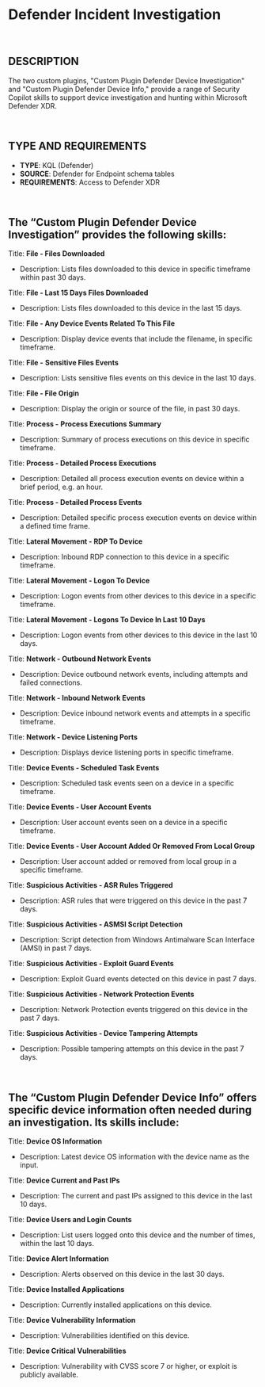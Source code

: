 # Defender Incident Investigation

<br>

## DESCRIPTION

The two custom plugins, "Custom Plugin Defender Device Investigation" and "Custom Plugin Defender Device Info," provide a range of Security Copilot skills to support device investigation and hunting within Microsoft Defender XDR.

<br>

## TYPE AND REQUIREMENTS

- **TYPE**: KQL (Defender)
- **SOURCE**: Defender for Endpoint schema tables
- **REQUIREMENTS**: Access to Defender XDR

<br>

## The “Custom Plugin Defender Device Investigation” provides the following skills:

Title: **File - Files Downloaded**

- Description: Lists files downloaded to this device in specific timeframe within past 30 days.

Title: **File - Last 15 Days Files Downloaded**

- Description: Lists files downloaded to this device in the last 15 days.

Title: **File - Any Device Events Related To This File**

- Description: Display device events that include the filename, in specific timeframe.

Title: **File -** **Sensitive Files Events**

- Description: Lists sensitive files events on this device in the last 10 days.

Title: **File - File Origin**

- Description: Display the origin or source of the file, in past 30 days.

Title: **Process -** **Process Executions Summary**

- Description: Summary of process executions on this device in specific timeframe.

Title: **Process - Detailed Process Executions**

- Description: Detailed all process execution events on device within a brief period, e.g. an hour.

Title: **Process - Detailed Process Events**

- Description: Detailed specific process execution events on device within a defined time frame.

Title: **Lateral Movement - RDP To Device**

- Description: Inbound RDP connection to this device in a specific timeframe.

Title: **Lateral Movement - Logon To Device**

- Description: Logon events from other devices to this device in a specific timeframe.

Title: **Lateral Movement - Logons To Device In Last 10 Days**

- Description: Logon events from other devices to this device in the last 10 days.

Title: **Network - Outbound Network Events**

- Description: Device outbound network events, including attempts and failed connections.

Title: **Network - Inbound Network Events**

- Description: Device inbound network events and attempts in a specific timeframe.

Title: **Network - Device Listening Ports**

- Description: Displays device listening ports in specific timeframe.

Title: **Device Events - Scheduled Task Events**

- Description: Scheduled task events seen on a device in a specific timeframe.

Title: **Device Events - User Account Events**

- Description: User account events seen on a device in a specific timeframe.

Title: **Device Events - User Account Added Or Removed From Local Group**

- Description: User account added or removed from local group in a specific timeframe.

Title: **Suspicious Activities - ASR Rules Triggered**

- Description: ASR rules that were triggered on this device in the past 7 days.

Title: **Suspicious Activities - ASMSI Script Detection**

- Description: Script detection from Windows Antimalware Scan Interface (AMSI) in past 7 days.

Title: **Suspicious Activities - Exploit Guard Events**

- Description: Exploit Guard events detected on this device in past 7 days.

Title: **Suspicious Activities - Network Protection Events**

- Description: Network Protection events triggered on this device in the past 7 days.

Title: **Suspicious Activities - Device Tampering Attempts**

- Description: Possible tampering attempts on this device in the past 7 days.

<br>

## The “Custom Plugin Defender Device Info” offers specific device information often needed during an investigation. Its skills include:

Title: **Device OS Information**

- Description: Latest device OS information with the device name as the input.

Title: **Device Current and Past IPs**

- Description: The current and past IPs assigned to this device in the last 10 days.

Title: **Device Users and Login Counts**

- Description: List users logged onto this device and the number of times, within the last 10 days.

Title: **Device Alert Information**

- Description: Alerts observed on this device in the last 30 days.

Title: **Device Installed Applications**

- Description: Currently installed applications on this device.

Title: **Device Vulnerability Information**

- Description: Vulnerabilities identified on this device.

Title: **Device Critical Vulnerabilities**

- Description: Vulnerability with CVSS score 7 or higher, or exploit is publicly available.